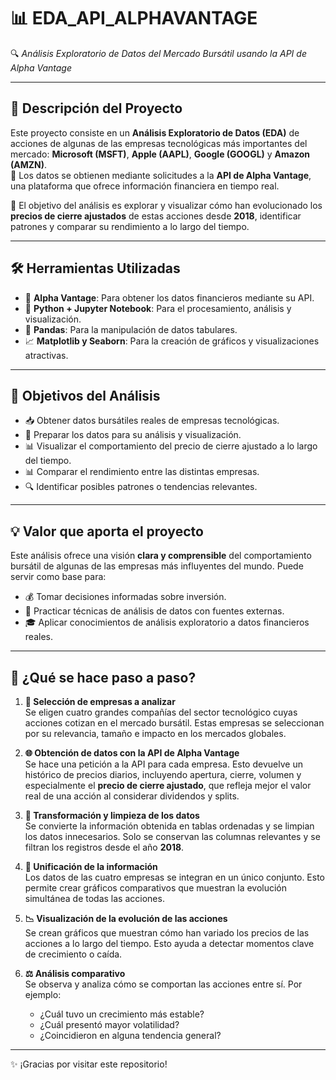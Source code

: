 # 📊 EDA_API_ALPHAVANTAGE

🔍 _Análisis Exploratorio de Datos del Mercado Bursátil usando la API de Alpha Vantage_

---

## 🧠 Descripción del Proyecto

Este proyecto consiste en un **Análisis Exploratorio de Datos (EDA)** de acciones de algunas de las empresas tecnológicas más importantes del mercado: **Microsoft (MSFT)**, **Apple (AAPL)**, **Google (GOOGL)** y **Amazon (AMZN)**.  
📡 Los datos se obtienen mediante solicitudes a la **API de Alpha Vantage**, una plataforma que ofrece información financiera en tiempo real.

🎯 El objetivo del análisis es explorar y visualizar cómo han evolucionado los **precios de cierre ajustados** de estas acciones desde **2018**, identificar patrones y comparar su rendimiento a lo largo del tiempo.

---

## 🛠️ Herramientas Utilizadas

- 🔑 **Alpha Vantage**: Para obtener los datos financieros mediante su API.  
- 🐍 **Python + Jupyter Notebook**: Para el procesamiento, análisis y visualización.  
- 🧮 **Pandas**: Para la manipulación de datos tabulares.  
- 📈 **Matplotlib y Seaborn**: Para la creación de gráficos y visualizaciones atractivas.  

---

## 🎯 Objetivos del Análisis

- 📥 Obtener datos bursátiles reales de empresas tecnológicas.  
- 🧹 Preparar los datos para su análisis y visualización.  
- 📊 Visualizar el comportamiento del precio de cierre ajustado a lo largo del tiempo.  
- 📊 Comparar el rendimiento entre las distintas empresas.  
- 🔍 Identificar posibles patrones o tendencias relevantes.  

---

## 💡 Valor que aporta el proyecto

Este análisis ofrece una visión **clara y comprensible** del comportamiento bursátil de algunas de las empresas más influyentes del mundo. Puede servir como base para:

- 💰 Tomar decisiones informadas sobre inversión.  
- 🧪 Practicar técnicas de análisis de datos con fuentes externas.  
- 🎓 Aplicar conocimientos de análisis exploratorio a datos financieros reales.  

---

## 🔎 ¿Qué se hace paso a paso?

1. **📌 Selección de empresas a analizar**  
   Se eligen cuatro grandes compañías del sector tecnológico cuyas acciones cotizan en el mercado bursátil. Estas empresas se seleccionan por su relevancia, tamaño e impacto en los mercados globales.

2. **🌐 Obtención de datos con la API de Alpha Vantage**  
   Se hace una petición a la API para cada empresa. Esto devuelve un histórico de precios diarios, incluyendo apertura, cierre, volumen y especialmente el **precio de cierre ajustado**, que refleja mejor el valor real de una acción al considerar dividendos y splits.

3. **🧼 Transformación y limpieza de los datos**  
   Se convierte la información obtenida en tablas ordenadas y se limpian los datos innecesarios. Solo se conservan las columnas relevantes y se filtran los registros desde el año **2018**.

4. **🔗 Unificación de la información**  
   Los datos de las cuatro empresas se integran en un único conjunto. Esto permite crear gráficos comparativos que muestran la evolución simultánea de todas las acciones.

5. **📉 Visualización de la evolución de las acciones**  
   Se crean gráficos que muestran cómo han variado los precios de las acciones a lo largo del tiempo. Esto ayuda a detectar momentos clave de crecimiento o caída.

6. **⚖️ Análisis comparativo**  
   Se observa y analiza cómo se comportan las acciones entre sí. Por ejemplo:

   - ¿Cuál tuvo un crecimiento más estable?  
   - ¿Cuál presentó mayor volatilidad?  
   - ¿Coincidieron en alguna tendencia general?

---

✨ ¡Gracias por visitar este repositorio!  

